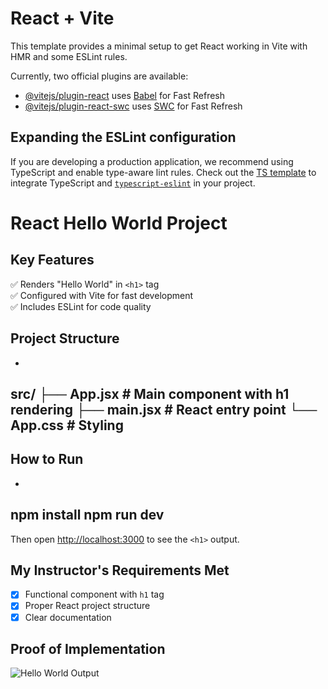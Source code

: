 # React + Vite

This template provides a minimal setup to get React working in Vite with HMR and some ESLint rules.

Currently, two official plugins are available:

- [@vitejs/plugin-react](https://github.com/vitejs/vite-plugin-react/blob/main/packages/plugin-react/README.md) uses [Babel](https://babeljs.io/) for Fast Refresh
- [@vitejs/plugin-react-swc](https://github.com/vitejs/vite-plugin-react-swc) uses [SWC](https://swc.rs/) for Fast Refresh

## Expanding the ESLint configuration

If you are developing a production application, we recommend using TypeScript and enable type-aware lint rules. Check out the [TS template](https://github.com/vitejs/vite/tree/main/packages/create-vite/template-react-ts) to integrate TypeScript and [`typescript-eslint`](https://typescript-eslint.io) in your project.

# React Hello World Project

## Key Features
✅ Renders "Hello World" in `<h1>` tag  
✅ Configured with Vite for fast development  
✅ Includes ESLint for code quality  

## Project Structure
-
src/
├── App.jsx          # Main component with h1 rendering
├── main.jsx         # React entry point
└── App.css          # Styling
-

## How to Run
-
npm install
npm run dev
-
Then open [http://localhost:3000](http://localhost:3000) to see the `<h1>` output.

## My Instructor's Requirements Met
- [x] Functional component with `h1` tag  
- [x] Proper React project structure  
- [x] Clear documentation

## Proof of Implementation
![Hello World Output](.)
